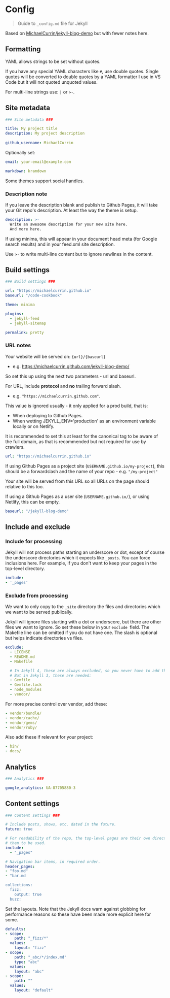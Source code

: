 # Config
> Guide to `_config.md` file for Jekyll

Based on [MichaelCurrin/jekyll-blog-demo](https://github.com/MichaelCurrin/jekyll-blog-demo/blob/master/_config.yml) but with fewer notes here.
    
    
## Formatting

YAML allows strings to be set without quotes.

If you have any special YAML characters like `#`, use double quotes. Single quotes will be converted to double quotes by a YAML formatter I use in VS Code but it will not quoted unquoted values.

For multi-line strings use: `|` or `>-`.


## Site metadata

```yaml
### Site metadata ###

title: My project title
description: My project description
  
github_username: MichaelCurrin
```

Optionally set:

```yaml
email: your-email@example.com

markdown: kramdown
```

Some themes support social handles.

### Description note

If you leave the description blank and publish to Github Pages, it will take your Git
repo's description. At least the way the theme is setup.

```yaml
description: >-
  Write an awesome description for your new site here.
  And more here.  
```

If using minima, this will appear in your document head meta (for Google search results) and in your feed.xml site description.

Use `>-` to write multi-line content but to ignore newlines in the content.


## Build settings

```yaml
### Build settings ###

url: "https://michaelcurrin.github.io"
baseurl: "/code-cookbook"

theme: minima

plugins:
  - jekyll-feed
  - jekyll-sitemap

permalink: pretty
```

### URL notes

Your website will be served on: `{url}/{baseurl}`

- e.g. https://michaelcurrin.github.com/jekyll-blog-demo/

So set this up using the next two parameters - url and baseurl.

For URL, include **protocol** and **no** trailing forward slash.

- e.g. `"https://michaelcurrin.github.com"`.

This value is ignored usually - it only applied for a prod build, that is:

- When deploying to Github Pages.
- When wetting JEKYLL_ENV='production' as an environment variable locally or on Netlify.

It is recommended to set this at least for the canonical tag to be aware of the full domain,
as that is recommended but not required for use by crawlers.

```yaml
url: "https://michaelcurrin.github.io"
```

If using Github Pages as a project site (`USERNAME.github.io/my-project`),
this should be a forwardslash and the name of your repo - e.g. `"/my-project"`

Your site will be served from this URL so all URLs on the page should relative to this too.

If using a Github Pages as a user site (`USERNAME.github.io/`), or using Netlify, this can be empty.

```yaml
baseurl: "/jekyll-blog-demo"
```
    
## Include and exclude

### Include for processing

Jekyll will not process paths starting an underscore or dot, except of course
the underscore directories which it expects like `_posts`.
You can force inclusions here. For example, if you don't want to keep your
pages in the top-level directory.

```yaml
include:
- '_pages'
```

### Exclude from processing

We want to only copy to the `_site` directory the files and directories which we want to be served publically.

Jekyll will ignore files starting with a dot or underscore, but there are other files we
want to ignore. So set these below in your `exclude `field. The Makefile line can be
omitted if you do not have one. The slash is optional but helps indicate directories vs files.

```yaml
exclude:
  - LICENSE
  - README.md
  - Makefile

  # In Jekyll 4, these are always excluded, so you never have to add them to your list.
  # But in Jekyll 3, these are needed:
  - Gemfile
  - Gemfile.lock
  - node_modules
  - vendor/
```

For more precise control over vendor, add these:

```yaml
- vendor/bundle/
- vendor/cache/
- vendor/gems/
- vendor/ruby/
```

Also add these if relevant for your project:

```yaml
- bin/
- docs/
```


## Analytics

```yaml
### Analytics ###

google_analytics: UA-87705880-3
```


## Content settings

```yaml
### Content settings ###

# Include posts, shows, etc. dated in the future.
future: true

# For readability of the repo, the top-level pages are their own directory and this allows
# them to be used.
include:
  - "_pages"

# Navigation bar items, in required order.
header_pages:
- "foo.md"
- "bar.md

collections:
  fizz:
    output: true
  buzz:
```

Set the layouts. Note that the Jekyll docs warn against globbing for performance reasons so these
have been made more explicit here for some.

```yaml
defaults:
- scope:
    path: "_fizz/*"
  values:
    layout: "fizz"
- scope:
    path: "_abc/*/index.md"
    type: "abc"
  values:
    layout: "abc"
- scope:
    path: ""
  values:
    layout: "default"
```
  
